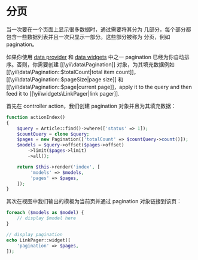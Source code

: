 分页
==========

当一次要在一个页面上显示很多数据时，通过需要将其分为
几部分，每个部分都包含一些数据列表并且一次只显示一部分。这些部分被称为
分页，例如 pagination。
  
如果你使用 [data provider](output-data-providers.md) 和 [data widgets](output-data-widgets.md) 中之一
pagination 已经为你自动排序。否则，你需要创建 [[\yii\data\Pagination]]
对象，为其填充数据例如 [[\yii\data\Pagination::$totalCount|total item count]]，
[[\yii\data\Pagination::$pageSize|page size]] 和 [[\yii\data\Pagination::$page|current page]]，apply
it to the query and then feed it to [[\yii\widgets\LinkPager|link pager]].


首先在 controller action，我们创建 pagination 对象并且为其填充数据：

```php
function actionIndex()
{
    $query = Article::find()->where(['status' => 1]);
    $countQuery = clone $query;
    $pages = new Pagination(['totalCount' => $countQuery->count()]);
    $models = $query->offset($pages->offset)
        ->limit($pages->limit)
        ->all();

    return $this->render('index', [
         'models' => $models,
         'pages' => $pages,
    ]);
}
```

其次在视图中我们输出的模板为当前页并通过 pagination 对象链接到该页：

```php
foreach ($models as $model) {
    // display $model here
}

// display pagination
echo LinkPager::widget([
    'pagination' => $pages,
]);
```
